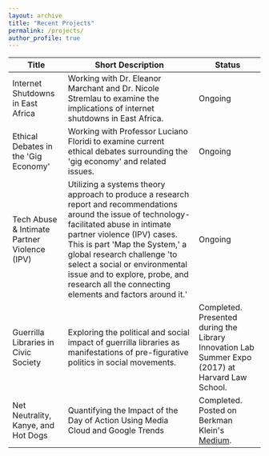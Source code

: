 ```yaml
---
layout: archive
title: "Recent Projects"
permalink: /projects/
author_profile: true
---
```



|Title|Short Description|Status|
|-----|-----------------|------|
|Internet Shutdowns in East Africa|Working with Dr. Eleanor Marchant and Dr. Nicole Stremlau to examine the implications of internet shutdowns in East Africa.|Ongoing|
|Ethical Debates in the 'Gig Economy'|Working with Professor Luciano Floridi to examine current ethical debates surrounding the 'gig economy' and related issues.|Ongoing|
|Tech Abuse & Intimate Partner Violence (IPV)|Utilizing a systems theory approach to produce a research report and recommendations around the issue of technology-facilitated abuse in intimate partner violence (IPV) cases. This is part 'Map the System,' a global research challenge 'to select a social or environmental issue and to explore, probe, and research all the connecting elements and factors around it.'|Ongoing|
|Guerrilla Libraries in Civic Society|Exploring the political and social impact of guerrilla libraries as manifestations of pre-figurative politics in social movements.|Completed. Presented during the Library Innovation Lab Summer Expo (2017) at Harvard Law School.|
|Net Neutrality, Kanye, and Hot Dogs|Quantifying the Impact of the Day of Action Using Media Cloud and Google Trends|Completed. Posted on Berkman Klein's [Medium](https://medium.com/berkman-klein-center/net-neutrality-kanye-and-hot-dogs-b3cfae106d75).|
